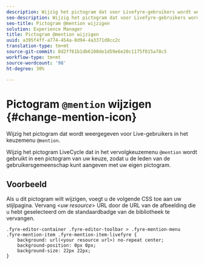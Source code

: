```yaml
---
description: Wijzig het pictogram dat voor Livefyre-gebruikers wordt weergegeven in het vervolgkeuzemenu @mention.
seo-description: Wijzig het pictogram dat voor Livefyre-gebruikers wordt weergegeven in het vervolgkeuzemenu @mention.
seo-title: Pictogram @mention wijzigen
solution: Experience Manager
title: Pictogram @mention wijzigen
uuid: a395f4ff-a774-454a-8d94-4a3371d8cc2c
translation-type: tm+mt
source-git-commit: 0d2ff61b1db6100de1d59e6e20c1175f015a78c5
workflow-type: tm+mt
source-wordcount: '98'
ht-degree: 30%

---
```



# Pictogram `@mention` wijzigen {#change-mention-icon}

Wijzig het pictogram dat wordt weergegeven voor Live-gebruikers in het keuzemenu `@mention`.

Wijzig het pictogram LiveCycle dat in het vervolgkeuzemenu `@mention` wordt gebruikt in een pictogram van uw keuze, zodat u de leden van de gebruikersgemeenschap kunt aangeven met uw eigen pictogram.

## Voorbeeld

Als u dit pictogram wilt wijzigen, voegt u de volgende CSS toe aan uw stijlpagina. Vervang &lt;*uw resource*> URL door de URL van de afbeelding die u hebt geselecteerd om de standaardbadge van de bibliotheek te vervangen.

```
.fyre-editor-container .fyre-editor-toolbar > .fyre-mention-menu .fyre-mention-item .fyre-mention-item-livefyre { 
    background: url(<your resource url>) no-repeat center; 
    background-position: 0px 0px; 
    background-size: 22px 22px; 
}
```
